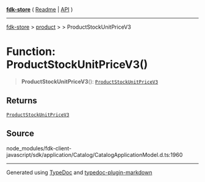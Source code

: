 [**fdk-store**](../../../README.md) ( [Readme](../../../README.md) \| [API](../../../API.md) )

---

[fdk-store](../../../API.md) > [product](../../README.md) > [<internal>](../README.md) > ProductStockUnitPriceV3

# Function: ProductStockUnitPriceV3()

> **ProductStockUnitPriceV3**(): [`ProductStockUnitPriceV3`](../type-aliases/type-alias.ProductStockUnitPriceV3.md)

## Returns

[`ProductStockUnitPriceV3`](../type-aliases/type-alias.ProductStockUnitPriceV3.md)

## Source

node_modules/fdk-client-javascript/sdk/application/Catalog/CatalogApplicationModel.d.ts:1960

---

Generated using [TypeDoc](https://typedoc.org/) and [typedoc-plugin-markdown](https://www.npmjs.com/package/typedoc-plugin-markdown)
